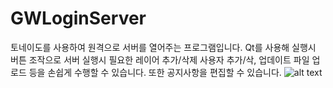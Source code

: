 # GWLoginServer

토네이도를 사용하여 원격으로 서버를 열어주는 프로그램입니다.
Qt를 사용해 실행시 버튼 조작으로 서버 실행시 필요한
레이어 추가/삭제 사용자 추가/삭, 업데이트 파일 업로드 등을
손쉽게 수행할 수 있습니다. 또한 공지사항을 편집할 수 있습니다.
![alt text](https://user-images.githubusercontent.com/49952943/83832145-f2f41d80-a723-11ea-98d4-1ec728edf862.png)
